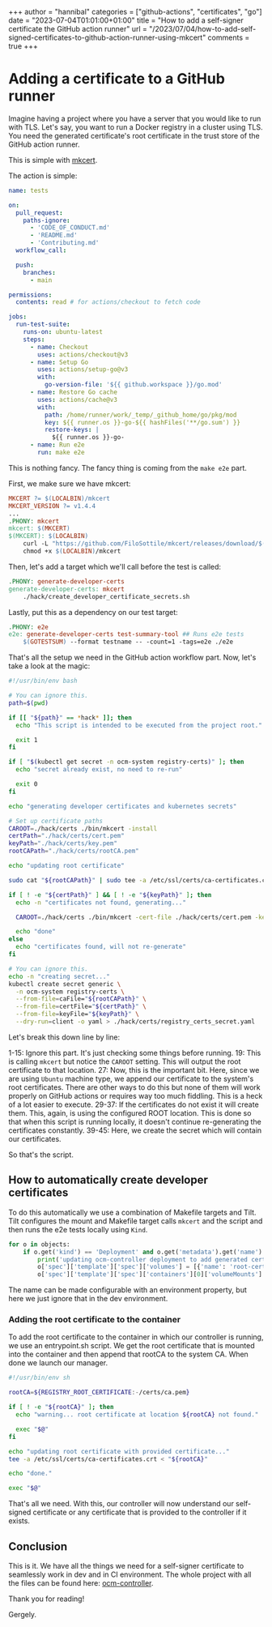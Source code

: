 +++
author = "hannibal"
categories = ["github-actions", "certificates", "go"]
date = "2023-07-04T01:01:00+01:00"
title = "How to add a self-signer certificate the GitHub action runner"
url = "/2023/07/04/how-to-add-self-signed-certificates-to-github-action-runner-using-mkcert"
comments = true
+++

# Adding a certificate to a GitHub runner

Imagine having a project where you have a server that you would like to run with TLS. Let's say, you want to run a
Docker registry in a cluster using TLS. You need the generated certificate's root certificate in the trust store of the
GitHub action runner.

This is simple with [mkcert](https://github.com/FiloSottile/mkcert).

The action is simple:

```yaml
name: tests

on:
  pull_request:
    paths-ignore:
      - 'CODE_OF_CONDUCT.md'
      - 'README.md'
      - 'Contributing.md'
  workflow_call:

  push:
    branches:
      - main

permissions:
  contents: read # for actions/checkout to fetch code

jobs:
  run-test-suite:
    runs-on: ubuntu-latest
    steps:
      - name: Checkout
        uses: actions/checkout@v3
      - name: Setup Go
        uses: actions/setup-go@v3
        with:
          go-version-file: '${{ github.workspace }}/go.mod'
      - name: Restore Go cache
        uses: actions/cache@v3
        with:
          path: /home/runner/work/_temp/_github_home/go/pkg/mod
          key: ${{ runner.os }}-go-${{ hashFiles('**/go.sum') }}
          restore-keys: |
            ${{ runner.os }}-go-
      - name: Run e2e
        run: make e2e

```

This is nothing fancy. The fancy thing is coming from the `make e2e` part.

First, we make sure we have mkcert:

```Makefile
MKCERT ?= $(LOCALBIN)/mkcert
MKCERT_VERSION ?= v1.4.4
...
.PHONY: mkcert
mkcert: $(MKCERT)
$(MKCERT): $(LOCALBIN)
	curl -L "https://github.com/FiloSottile/mkcert/releases/download/$(MKCERT_VERSION)/mkcert-$(MKCERT_VERSION)-$(UNAME)-amd64" -o $(LOCALBIN)/mkcert
	chmod +x $(LOCALBIN)/mkcert
```

Then, let's add a target which we'll call before the test is called:

```Makefile
.PHONY: generate-developer-certs
generate-developer-certs: mkcert
	./hack/create_developer_certificate_secrets.sh
```

Lastly, put this as a dependency on our test target:

```Makefile
.PHONY: e2e
e2e: generate-developer-certs test-summary-tool ## Runs e2e tests
	$(GOTESTSUM) --format testname -- -count=1 -tags=e2e ./e2e
```

That's all the setup we need in the GitHub action workflow part. Now, let's take a look at the magic:

```bash
#!/usr/bin/env bash

# You can ignore this.
path=$(pwd)

if [[ "${path}" == *hack* ]]; then
  echo "This script is intended to be executed from the project root."

  exit 1
fi

if [ "$(kubectl get secret -n ocm-system registry-certs)" ]; then
  echo "secret already exist, no need to re-run"

  exit 0
fi

echo "generating developer certificates and kubernetes secrets"

# Set up certificate paths
CAROOT=./hack/certs ./bin/mkcert -install
certPath="./hack/certs/cert.pem"
keyPath="./hack/certs/key.pem"
rootCAPath="./hack/certs/rootCA.pem"

echo "updating root certificate"

sudo cat "${rootCAPath}" | sudo tee -a /etc/ssl/certs/ca-certificates.crt || echo "failed to append to ca-certificates. Ignoring the failure"

if [ ! -e "${certPath}" ] && [ ! -e "${keyPath}" ]; then
  echo -n "certificates not found, generating..."

  CAROOT=./hack/certs ./bin/mkcert -cert-file ./hack/certs/cert.pem -key-file ./hack/certs/key.pem registry.ocm-system.svc.cluster.local localhost 127.0.0.1 ::1

  echo "done"
else
  echo "certificates found, will not re-generate"
fi

# You can ignore this.
echo -n "creating secret..."
kubectl create secret generic \
  -n ocm-system registry-certs \
  --from-file=caFile="${rootCAPath}" \
  --from-file=certFile="${certPath}" \
  --from-file=keyFile="${keyPath}" \
  --dry-run=client -o yaml > ./hack/certs/registry_certs_secret.yaml


```

Let's break this down line by line:

1-15: Ignore this part. It's just checking some things before running.
19: This is calling `mkcert` but notice the `CAROOT` setting. This will output the root certificate to that location.
27: Now, this is the important bit. Here, since we are using `Ubuntu` machine type, we append our certificate to the
system's root certificates. There are other ways to do this but none of them will work properly on GitHub actions or
requires way too much fiddling. This is a heck of a lot easier to execute.
29-37: If the certificates do not exist it will create them. This, again, is using the configured ROOT location. This
is done so that when this script is running locally, it doesn't continue re-generating the certificates constantly.
39-45: Here, we create the secret which will contain our certificates.

So that's the script.

## How to automatically create developer certificates

To do this automatically we use a combination of Makefile targets and Tilt. Tilt configures the mount and Makefile target
calls `mkcert` and the script and then runs the e2e tests locally using `Kind`.

```python
for o in objects:
    if o.get('kind') == 'Deployment' and o.get('metadata').get('name') == 'ocm-controller':
        print('updating ocm-controller deployment to add generated certificates')
        o['spec']['template']['spec']['volumes'] = [{'name': 'root-certificate', 'secret': {'secretName': 'registry-certs', 'items': [{'key': 'caFile', 'path': 'ca.pem'}]}}]
        o['spec']['template']['spec']['containers'][0]['volumeMounts'] = [{'mountPath': '/certs', 'name': 'root-certificate'}]
```

The name can be made configurable with an environment property, but here we just ignore that in the dev environment.

### Adding the root certificate to the container

To add the root certificate to the container in which our controller is running, we use an entrypoint.sh script.
We get the root certificate that is mounted into the container and then append that rootCA to the system CA. When done
we launch our manager.

```bash
#!/usr/bin/env sh

rootCA=${REGISTRY_ROOT_CERTIFICATE:-/certs/ca.pem}

if [ ! -e "${rootCA}" ]; then
  echo "warning... root certificate at location ${rootCA} not found."

  exec "$@"
fi

echo "updating root certificate with provided certificate..."
tee -a /etc/ssl/certs/ca-certificates.crt < "${rootCA}"

echo "done."

exec "$@"
```

That's all we need. With this, our controller will now understand our self-signed certificate or any certificate that is
provided to the controller if it exists.

## Conclusion

This is it. We have all the things we need for a self-signer certificate to seamlessly work in dev and in CI environment.
The whole project with all the files can be found here: [ocm-controller](https://github.com/open-component-model/ocm-controller).

Thank you for reading!

Gergely.